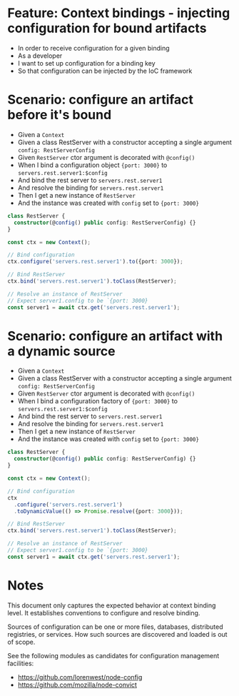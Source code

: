 # Feature: Context bindings - injecting configuration for bound artifacts

- In order to receive configuration for a given binding
- As a developer
- I want to set up configuration for a binding key
- So that configuration can be injected by the IoC framework

# Scenario: configure an artifact before it's bound

- Given a `Context`
- Given a class RestServer with a constructor accepting a single argument
  `config: RestServerConfig`
- Given `RestServer` ctor argument is decorated with `@config()`
- When I bind a configuration object `{port: 3000}` to
  `servers.rest.server1:$config`
- And bind the rest server to `servers.rest.server1`
- And resolve the binding for `servers.rest.server1`
- Then I get a new instance of `RestServer`
- And the instance was created with `config` set to `{port: 3000}`

```ts
class RestServer {
  constructor(@config() public config: RestServerConfig) {}
}

const ctx = new Context();

// Bind configuration
ctx.configure('servers.rest.server1').to({port: 3000});

// Bind RestServer
ctx.bind('servers.rest.server1').toClass(RestServer);

// Resolve an instance of RestServer
// Expect server1.config to be `{port: 3000}
const server1 = await ctx.get('servers.rest.server1');
```

# Scenario: configure an artifact with a dynamic source

- Given a `Context`
- Given a class RestServer with a constructor accepting a single argument
  `config: RestServerConfig`
- Given `RestServer` ctor argument is decorated with `@config()`
- When I bind a configuration factory of `{port: 3000}` to
  `servers.rest.server1:$config`
- And bind the rest server to `servers.rest.server1`
- And resolve the binding for `servers.rest.server1`
- Then I get a new instance of `RestServer`
- And the instance was created with `config` set to `{port: 3000}`

```ts
class RestServer {
  constructor(@config() public config: RestServerConfig) {}
}

const ctx = new Context();

// Bind configuration
ctx
  .configure('servers.rest.server1')
  .toDynamicValue(() => Promise.resolve({port: 3000}));

// Bind RestServer
ctx.bind('servers.rest.server1').toClass(RestServer);

// Resolve an instance of RestServer
// Expect server1.config to be `{port: 3000}
const server1 = await ctx.get('servers.rest.server1');
```

# Notes

This document only captures the expected behavior at context binding level. It
establishes conventions to configure and resolve binding.

Sources of configuration can be one or more files, databases, distributed
registries, or services. How such sources are discovered and loaded is out of
scope.

See the following modules as candidates for configuration management facilities:

- https://github.com/lorenwest/node-config
- https://github.com/mozilla/node-convict
